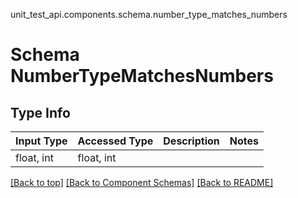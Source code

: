 unit_test_api.components.schema.number_type_matches_numbers
# Schema NumberTypeMatchesNumbers

## Type Info
Input Type | Accessed Type | Description | Notes
------------ | ------------- | ------------- | -------------
float, int | float, int |  |

[[Back to top]](#top) [[Back to Component Schemas]](../../../README.md#Component-Schemas) [[Back to README]](../../../README.md)
